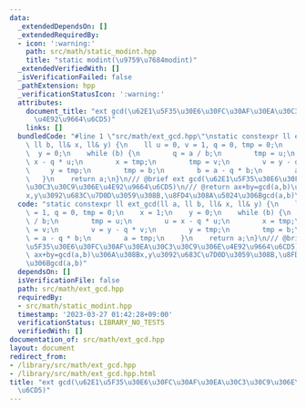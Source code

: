 ```yaml
---
data:
  _extendedDependsOn: []
  _extendedRequiredBy:
  - icon: ':warning:'
    path: src/math/static_modint.hpp
    title: "static modint(\u9759\u7684modint)"
  _extendedVerifiedWith: []
  _isVerificationFailed: false
  _pathExtension: hpp
  _verificationStatusIcon: ':warning:'
  attributes:
    document_title: "ext gcd(\u62E1\u5F35\u30E6\u30FC\u30AF\u30EA\u30C3\u30C9\u306E\
      \u4E92\u9664\u6CD5)"
    links: []
  bundledCode: "#line 1 \"src/math/ext_gcd.hpp\"\nstatic constexpr ll ext_gcd(ll a,\
    \ ll b, ll& x, ll& y) {\n    ll u = 0, v = 1, q = 0, tmp = 0;\n    x = 1;\n  \
    \  y = 0;\n    while (b) {\n        q = a / b;\n        tmp = u;\n        u =\
    \ x - q * u;\n        x = tmp;\n        tmp = v;\n        v = y - q * v;\n   \
    \     y = tmp;\n        tmp = b;\n        b = a - q * b;\n        a = tmp;\n \
    \   }\n    return a;\n}\n/// @brief ext gcd(\u62E1\u5F35\u30E6\u30FC\u30AF\u30EA\
    \u30C3\u30C9\u306E\u4E92\u9664\u6CD5)\n/// @return ax+by=gcd(a,b)\u306A\u308B\
    x,y\u3092\u683C\u7D0D\u3059\u308B,\u8FD4\u308A\u5024\u306Bgcd(a,b)\n"
  code: "static constexpr ll ext_gcd(ll a, ll b, ll& x, ll& y) {\n    ll u = 0, v\
    \ = 1, q = 0, tmp = 0;\n    x = 1;\n    y = 0;\n    while (b) {\n        q = a\
    \ / b;\n        tmp = u;\n        u = x - q * u;\n        x = tmp;\n        tmp\
    \ = v;\n        v = y - q * v;\n        y = tmp;\n        tmp = b;\n        b\
    \ = a - q * b;\n        a = tmp;\n    }\n    return a;\n}\n/// @brief ext gcd(\u62E1\
    \u5F35\u30E6\u30FC\u30AF\u30EA\u30C3\u30C9\u306E\u4E92\u9664\u6CD5)\n/// @return\
    \ ax+by=gcd(a,b)\u306A\u308Bx,y\u3092\u683C\u7D0D\u3059\u308B,\u8FD4\u308A\u5024\
    \u306Bgcd(a,b)"
  dependsOn: []
  isVerificationFile: false
  path: src/math/ext_gcd.hpp
  requiredBy:
  - src/math/static_modint.hpp
  timestamp: '2023-03-27 01:42:28+09:00'
  verificationStatus: LIBRARY_NO_TESTS
  verifiedWith: []
documentation_of: src/math/ext_gcd.hpp
layout: document
redirect_from:
- /library/src/math/ext_gcd.hpp
- /library/src/math/ext_gcd.hpp.html
title: "ext gcd(\u62E1\u5F35\u30E6\u30FC\u30AF\u30EA\u30C3\u30C9\u306E\u4E92\u9664\
  \u6CD5)"
---
```

